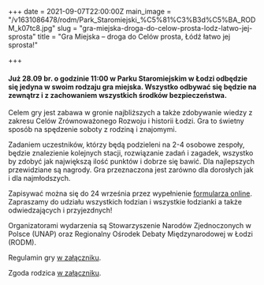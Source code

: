 +++
date = 2021-09-07T22:00:00Z
main_image = "/v1631086478/rodm/Park_Staromiejski_%C5%81%C3%B3d%C5%BA_RODM_k07tc8.jpg"
slug = "gra-miejska-droga-do-celow-prosta-lodz-latwo-jej-sprosta"
title = "Gra Miejska – droga do Celów prosta, Łódź łatwo jej sprosta!"

+++
#### **Już 28.09 br. o godzinie 11:00 w Parku Staromiejskim w Łodzi odbędzie się jedyna w swoim rodzaju gra miejska. Wszystko odbywać się będzie na zewnątrz i z zachowaniem wszystkich środków bezpieczeństwa.**

Celem gry jest zabawa w gronie najbliższych a także zdobywanie wiedzy z zakresu Celów Zrównoważonego Rozwoju i historii Łodzi. Gra to świetny sposób na spędzenie soboty z rodziną i znajomymi.

Zadaniem uczestników, którzy będą podzieleni na 2-4 osobowe zespoły, będzie znalezienie kolejnych stacji, rozwiązanie zadań i zagadek, wszystko by zdobyć jak największą ilość punktów i dobrze się bawić. Dla najlepszych przewidziane są nagrody. Gra przeznaczona jest zarówno dla dorosłych jak i dla najmłodszych.

Zapisywać można się do 24 września przez wypełnienie [formularza online](forms.gle/mmcGguuuzQbkNLSz8 "forms.gle/mmcGguuuzQbkNLSz8"). Zapraszamy do udziału wszystkich łodzian i wszystkie łodzianki a także odwiedzających i przyjezdnych!

Organizatorami wydarzenia są Stowarzyszenie Narodów Zjednoczonych w Polsce (UNAP) oraz Regionalny Ośrodek Debaty Międzynarodowej w Łodzi (RODM).

Regulamin gry [w załączniku](https://b87d0f7d-5927-4af6-a982-e682d6b9c374.filesusr.com/ugd/35b206_7ff209d7428b4514911907d09d78ba45.pdf "https://b87d0f7d-5927-4af6-a982-e682d6b9c374.filesusr.com/ugd/35b206_7ff209d7428b4514911907d09d78ba45.pdf").

Zgoda rodzica [w załączniku](https://b87d0f7d-5927-4af6-a982-e682d6b9c374.filesusr.com/ugd/35b206_f48e2a3f07f041ffa2c4b33f5bcd75c7.pdf "https://b87d0f7d-5927-4af6-a982-e682d6b9c374.filesusr.com/ugd/35b206_f48e2a3f07f041ffa2c4b33f5bcd75c7.pdf").